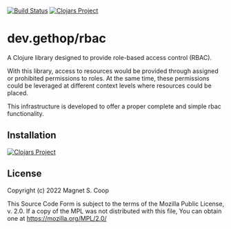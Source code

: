 [![Build Status](https://github.com/gethop-dev/rbac/actions/workflows/ci-cd.yml/badge.svg)](https://github.com/gethop-dev/rbac/actions/workflows/ci-cd.yml)
[![Clojars Project](https://img.shields.io/clojars/v/dev.gethop/rbac.svg)](https://clojars.org/dev.gethop/rbac)

# dev.gethop/rbac

A Clojure library designed to provide role-based access control (RBAC). 

With this library, access to resources would be provided through assigned or prohibited permissions to roles. At the same
time, these permissions could be leveraged at different context levels where resources could be placed. 

This infrastructure is developed to offer a proper complete and simple rbac functionality.

## Installation

[![Clojars Project](https://clojars.org/dev.gethop/rbac/latest-version.svg)](https://clojars.org/dev.gethop/rbac)


## License

Copyright (c) 2022 Magnet S. Coop

This Source Code Form is subject to the terms of the Mozilla Public License,
v. 2.0. If a copy of the MPL was not distributed with this file, You can obtain
one at https://mozilla.org/MPL/2.0/
